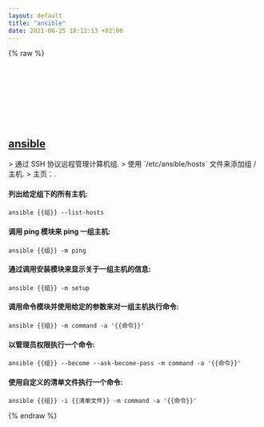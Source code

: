 ```yaml
---
layout: default
title: "ansible"
date: 2021-06-25 18:12:13 +02:00
---
```

{% raw %}
<h2 id="ansible">
  <a href="/zh/common/ansible.html">ansible</a> <a href="#ansible"><svg class="icon">
    <use href="/assets/images/unicode_sprite.svg#link" />
  </svg></a>
</h2>
> 通过 SSH 协议远程管理计算机组.
> 使用 `/etc/ansible/hosts` 文件来添加组 / 主机.
> 主页：<https://www.ansible.com/>.

#### 列出给定组下的所有主机:
```shell
ansible {{组}} --list-hosts
```
#### 调用 ping 模块来 ping 一组主机:
```shell
ansible {{组}} -m ping
```
#### 通过调用安装模块来显示关于一组主机的信息:
```shell
ansible {{组}} -m setup
```
#### 调用命令模块并使用给定的参数来对一组主机执行命令:
```shell
ansible {{组}} -m command -a '{{命令}}'
```
#### 以管理员权限执行一个命令:
```shell
ansible {{组}} --become --ask-become-pass -m command -a '{{命令}}'
```
#### 使用自定义的清单文件执行一个命令:
```shell
ansible {{组}} -i {{清单文件}} -m command -a '{{命令}}'
```
{% endraw %}